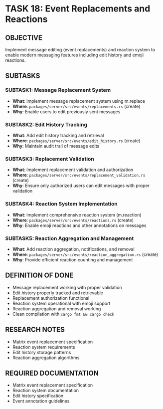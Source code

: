 # TASK 18: Event Replacements and Reactions

## OBJECTIVE
Implement message editing (event replacements) and reaction system to enable modern messaging features including edit history and emoji reactions.

## SUBTASKS

### SUBTASK1: Message Replacement System
- **What**: Implement message replacement system using m.replace
- **Where**: `packages/server/src/events/replacements.rs` (create)
- **Why**: Enable users to edit previously sent messages

### SUBTASK2: Edit History Tracking
- **What**: Add edit history tracking and retrieval
- **Where**: `packages/server/src/events/edit_history.rs` (create)
- **Why**: Maintain audit trail of message edits

### SUBTASK3: Replacement Validation
- **What**: Implement replacement validation and authorization
- **Where**: `packages/server/src/events/replacement_validation.rs` (create)
- **Why**: Ensure only authorized users can edit messages with proper validation

### SUBTASK4: Reaction System Implementation
- **What**: Implement comprehensive reaction system (m.reaction)
- **Where**: `packages/server/src/events/reactions.rs` (create)
- **Why**: Enable emoji reactions and other annotations on messages

### SUBTASK5: Reaction Aggregation and Management
- **What**: Add reaction aggregation, notifications, and removal
- **Where**: `packages/server/src/events/reaction_aggregation.rs` (create)
- **Why**: Provide efficient reaction counting and management

## DEFINITION OF DONE
- Message replacement working with proper validation
- Edit history properly tracked and retrievable
- Replacement authorization functional
- Reaction system operational with emoji support
- Reaction aggregation and removal working
- Clean compilation with `cargo fmt && cargo check`

## RESEARCH NOTES
- Matrix event replacement specification
- Reaction system requirements
- Edit history storage patterns
- Reaction aggregation algorithms

## REQUIRED DOCUMENTATION
- Matrix event replacement specification
- Reaction system documentation
- Edit history specification
- Event annotation guidelines